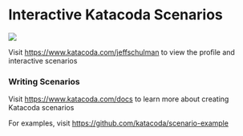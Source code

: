 # Interactive Katacoda Scenarios

[![](http://shields.katacoda.com/katacoda/jeffschulman/count.svg)](https://www.katacoda.com/jeffschulman "Get your profile on Katacoda.com")

Visit https://www.katacoda.com/jeffschulman to view the profile and interactive scenarios

### Writing Scenarios
Visit https://www.katacoda.com/docs to learn more about creating Katacoda scenarios

For examples, visit https://github.com/katacoda/scenario-example
